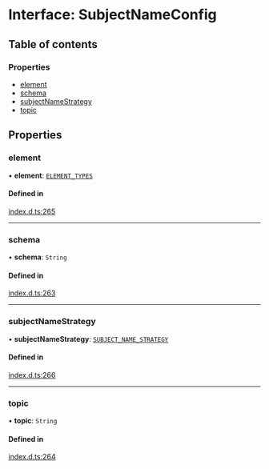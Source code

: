 # Interface: SubjectNameConfig

## Table of contents

### Properties

- [element](SubjectNameConfig.md#element)
- [schema](SubjectNameConfig.md#schema)
- [subjectNameStrategy](SubjectNameConfig.md#subjectnamestrategy)
- [topic](SubjectNameConfig.md#topic)

## Properties

### element

• **element**: [`ELEMENT_TYPES`](../enums/ELEMENT_TYPES.md)

#### Defined in

[index.d.ts:265](https://github.com/mostafa/xk6-kafka/blob/main/api-docs/index.d.ts#L265)

---

### schema

• **schema**: `String`

#### Defined in

[index.d.ts:263](https://github.com/mostafa/xk6-kafka/blob/main/api-docs/index.d.ts#L263)

---

### subjectNameStrategy

• **subjectNameStrategy**: [`SUBJECT_NAME_STRATEGY`](../enums/SUBJECT_NAME_STRATEGY.md)

#### Defined in

[index.d.ts:266](https://github.com/mostafa/xk6-kafka/blob/main/api-docs/index.d.ts#L266)

---

### topic

• **topic**: `String`

#### Defined in

[index.d.ts:264](https://github.com/mostafa/xk6-kafka/blob/main/api-docs/index.d.ts#L264)
